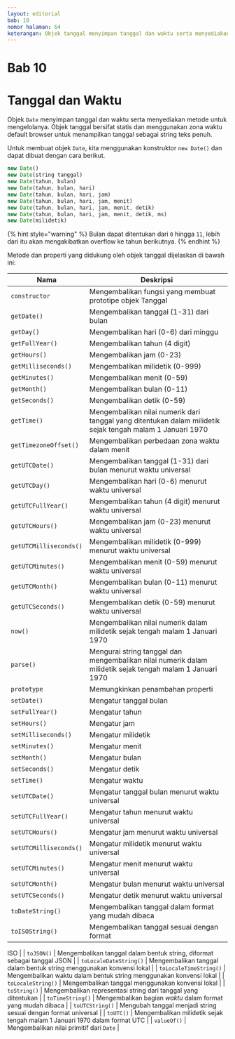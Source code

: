 ```yaml
---
layout: editorial
bab: 10
nomor halaman: 64
keterangan: Objek tanggal menyimpan tanggal dan waktu serta menyediakan metode untuk mengelolanya. Objek tanggal bersifat statis dan menggunakan zona waktu default browser untuk menampilkan tanggal sebagai string teks penuh.
---
```


# Bab 10

# Tanggal dan Waktu

Objek `Date` menyimpan tanggal dan waktu serta menyediakan metode untuk mengelolanya. Objek tanggal bersifat statis dan menggunakan zona waktu default browser untuk menampilkan tanggal sebagai string teks penuh.

Untuk membuat objek `Date`, kita menggunakan konstruktor `new Date()` dan dapat dibuat dengan cara berikut.

```javascript
new Date()
new Date(string tanggal)
new Date(tahun, bulan)
new Date(tahun, bulan, hari)
new Date(tahun, bulan, hari, jam)
new Date(tahun, bulan, hari, jam, menit)
new Date(tahun, bulan, hari, jam, menit, detik)
new Date(tahun, bulan, hari, jam, menit, detik, ms)
new Date(milidetik)
```

{% hint style="warning" %}
Bulan dapat ditentukan dari `0` hingga `11`, lebih dari itu akan mengakibatkan overflow ke tahun berikutnya.
{% endhint %}

Metode dan properti yang didukung oleh objek tanggal dijelaskan di bawah ini:

| Nama                   | Deskripsi                                                                                                  |
| ---------------------- | ---------------------------------------------------------------------------------------------------------- |
| `constructor`          | Mengembalikan fungsi yang membuat prototipe objek Tanggal                                                  |
| `getDate()`            | Mengembalikan tanggal (1-31) dari bulan                                                                    |
| `getDay()`             | Mengembalikan hari (0-6) dari minggu                                                                       |
| `getFullYear()`        | Mengembalikan tahun (4 digit)                                                                              |
| `getHours()`           | Mengembalikan jam (0-23)                                                                                   |
| `getMilliseconds()`    | Mengembalikan milidetik (0-999)                                                                            |
| `getMinutes()`         | Mengembalikan menit (0-59)                                                                                 |
| `getMonth()`           | Mengembalikan bulan (0-11)                                                                                 |
| `getSeconds()`         | Mengembalikan detik (0-59)                                                                                 |
| `getTime()`            | Mengembalikan nilai numerik dari tanggal yang ditentukan dalam milidetik sejak tengah malam 1 Januari 1970 |
| `getTimezoneOffset()`  | Mengembalikan perbedaan zona waktu dalam menit                                                             |
| `getUTCDate()`         | Mengembalikan tanggal (1-31) dari bulan menurut waktu universal                                            |
| `getUTCDay()`          | Mengembalikan hari (0-6) menurut waktu universal                                                           |
| `getUTCFullYear()`     | Mengembalikan tahun (4 digit) menurut waktu universal                                                      |
| `getUTCHours()`        | Mengembalikan jam (0-23) menurut waktu universal                                                           |
| `getUTCMilliseconds()` | Mengembalikan milidetik (0-999) menurut waktu universal                                                    |
| `getUTCMinutes()`      | Mengembalikan menit (0-59) menurut waktu universal                                                         |
| `getUTCMonth()`        | Mengembalikan bulan (0-11) menurut waktu universal                                                         |
| `getUTCSeconds()`      | Mengembalikan detik (0-59) menurut waktu universal                                                         |
| `now()`                | Mengembalikan nilai numerik dalam milidetik sejak tengah malam 1 Januari 1970                              |
| `parse()`              | Mengurai string tanggal dan mengembalikan nilai numerik dalam milidetik sejak tengah malam 1 Januari 1970  |
| `prototype`            | Memungkinkan penambahan properti                                                                           |
| `setDate()`            | Mengatur tanggal bulan                                                                                     |
| `setFullYear()`        | Mengatur tahun                                                                                             |
| `setHours()`           | Mengatur jam                                                                                               |
| `setMilliseconds()`    | Mengatur milidetik                                                                                         |
| `setMinutes()`         | Mengatur menit                                                                                             |
| `setMonth()`           | Mengatur bulan                                                                                             |
| `setSeconds()`         | Mengatur detik                                                                                             |
| `setTime()`            | Mengatur waktu                                                                                             |
| `setUTCDate()`         | Mengatur tanggal bulan menurut waktu universal                                                             |
| `setUTCFullYear()`     | Mengatur tahun menurut waktu universal                                                                     |
| `setUTCHours()`        | Mengatur jam menurut waktu universal                                                                       |
| `setUTCMilliseconds()` | Mengatur milidetik menurut waktu universal                                                                 |
| `setUTCMinutes()`      | Mengatur menit menurut waktu universal                                                                     |
| `setUTCMonth()`        | Mengatur bulan menurut waktu universal                                                                     |
| `setUTCSeconds()`      | Mengatur detik menurut waktu universal                                                                     |
| `toDateString()`       | Mengembalikan tanggal dalam format yang mudah dibaca                                                       |
| `toISOString()`        | Mengembalikan tanggal sesuai dengan format                                                                 |

ISO |
| `toJSON()` | Mengembalikan tanggal dalam bentuk string, diformat sebagai tanggal JSON |
| `toLocaleDateString()` | Mengembalikan tanggal dalam bentuk string menggunakan konvensi lokal |
| `toLocaleTimeString()` | Mengembalikan waktu dalam bentuk string menggunakan konvensi lokal |
| `toLocaleString()` | Mengembalikan tanggal menggunakan konvensi lokal |
| `toString()` | Mengembalikan representasi string dari tanggal yang ditentukan |
| `toTimeString()` | Mengembalikan bagian _waktu_ dalam format yang mudah dibaca |
| `toUTCString()` | Mengubah tanggal menjadi string sesuai dengan format universal |
| `toUTC()` | Mengembalikan milidetik sejak tengah malam 1 Januari 1970 dalam format UTC |
| `valueOf()` | Mengembalikan nilai primitif dari `Date` |
